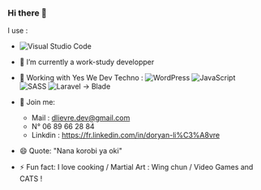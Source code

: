 ### Hi there 👋

I use : 
- ![Visual Studio Code](https://img.shields.io/badge/Visual%20Studio%20Code-0078d7.svg?style=for-the-badge&logo=visual-studio-code&logoColor=white)

- 🌱 I’m currently a work-study developper
- 🔭 Working with Yes We Dev 
Techno : 
![WordPress](https://img.shields.io/badge/WordPress-%23117AC9.svg?style=for-the-badge&logo=WordPress&logoColor=white)
![JavaScript](https://img.shields.io/badge/javascript-%23323330.svg?style=for-the-badge&logo=javascript&logoColor=%23F7DF1E)
![SASS](https://img.shields.io/badge/SASS-hotpink.svg?style=for-the-badge&logo=SASS&logoColor=white) 
![Laravel](https://img.shields.io/badge/laravel-%23FF2D20.svg?style=for-the-badge&logo=laravel&logoColor=white) -> Blade 

- 💬 Join me:
    - Mail : dlievre.dev@gmail.com
    - N° 06 89 66 28 84
    - Linkdin : https://fr.linkedin.com/in/doryan-li%C3%A8vre

- 😄 Quote: "Nana korobi ya oki"
- ⚡ Fun fact: I love cooking / Martial Art : Wing chun / Video Games and CATS !

<!--
**DoryanLievre/DoryanLievre** is a ✨ _special_ ✨ repository because its `README.md` (this file) appears on your GitHub profile.

Here are some ideas to get you started:

- 🔭 I’m currently working on ...
- 🌱 I’m currently learning ...
- 👯 I’m looking to collaborate on ...
- 🤔 I’m looking for help with ...
- 💬 Ask me about ...
- 📫 How to reach me: ...
- 😄 Pronouns: ...
- ⚡ Fun fact: ...
-->
